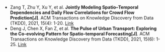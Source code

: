 * Zang T, Zhu Y, Xu Y, et al. <b>Jointly Modeling Spatio–Temporal Dependencies and Daily Flow Correlations for Crowd Flow Prediction[J]</b>. ACM Transactions on Knowledge Discovery from Data (TKDD), 2021, 15(4): 1-20. [Link](https://dl.acm.org/doi/abs/10.1145/3439346)
* Deng J, Chen X, Fan Z, et al. <b>The Pulse of Urban Transport: Exploring the Co-evolving Pattern for Spatio-temporal Forecasting[J]</b>. ACM Transactions on Knowledge Discovery from Data (TKDD), 2021, 15(6): 1-25. [Link](https://dl.acm.org/doi/abs/10.1145/3450528)